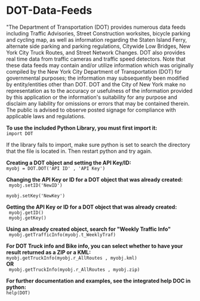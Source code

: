 <h1>DOT-Data-Feeds</h1>
<p>
"The Department of Transportation (DOT) provides numerous data feeds including Traffic Advisories, Street Construction worksites, bicycle parking and cycling map, as well as information regarding the Staten Island Ferry, alternate side parking and parking regulations, Citywide Low Bridges, New York City Truck Routes, and Street Network Changes.  DOT also provides real time data from traffic cameras and traffic speed detectors.  Note that these data feeds may contain and/or utilize information which was originally compiled by the New York City Department of Transportation (DOT) for governmental purposes; the information may subsequently been modified by entity/entities other than DOT. DOT and the City of New York make no representation as to the accuracy or usefulness of the information provided by this application or the information's suitability for any purpose and disclaim any liability for omissions or errors that may be contained therein. The public is advised to observe posted signage for compliance with applicable laws and regulations.
</p>


<b>To use the included Python Library, you must first import it:</b><br />
<code>import DOT</code>

If the library fails to import, make sure python is set to search the directory that the file is located in. Then restart python and try again.



<b>Creating a DOT object and setting the API Key/ID:</b><br />
<code>myobj = DOT.DOT('API ID' , 'API Key') </code>


<b>Changing the API Key or ID for a DOT object that was already created: </b><br />
<code>
myobj.setID('NewID')<br />
myobj.setKey('NewKey')
</code>


<b>Getting the API Key or ID for a DOT object that was already created: </b><br />
<code>
myobj.getID() <br />
myobj.getKey()
</code>


<b> Using an already created object, search for "Weekly Traffic Info"</b><br />
<code>
myobj.getTrafficInfo(myobj.t_WeeklyTraf)
</code>



<b>For DOT Truck info and Bike info, you can select whether to have your result returned as a ZIP or a KML: </b>
<code>
myobj.getTruckInfo(myobj.r_AllRoutes , myobj.kml)</code><br />
<b>OR</b><br />
<code>
myobj.getTruckInfo(myobj.r_AllRoutes , myobj.zip)
</code>

<b>For further documentation and examples, see the integrated help DOC in python:</b><br />
<code>help(DOT) </code>







